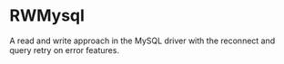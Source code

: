 # RWMysql

A read and write approach in the MySQL driver with the reconnect and query retry on error features.
